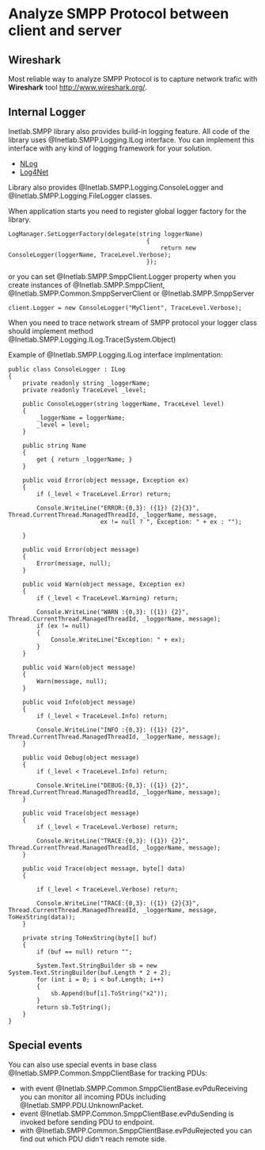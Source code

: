 Analyze SMPP Protocol between client and server
===============================================

Wireshark
---------

Most reliable way to analyze SMPP Protocol is to capture network trafic with **Wireshark** tool http://www.wireshark.org/.

Internal Logger
---------------

Inetlab.SMPP library also provides build-in logging feature. All code of the library uses @Inetlab.SMPP.Logging.ILog interface.
You can implement this interface with any kind of logging framework for your solution.

  - [NLog](http://nlog-project.org)
  - [Log4Net](http://logging.apache.org/log4net/release/features.html)

Library also provides @Inetlab.SMPP.Logging.ConsoleLogger and @Inetlab.SMPP.Logging.FileLogger classes.
 
When application starts you need to register global logger factory for the library.

    LogManager.SetLoggerFactory(delegate(string loggerName)
                                           {
                                               return new ConsoleLogger(loggerName, TraceLevel.Verbose);
                                           });

or you can set @Inetlab.SMPP.SmppClient.Logger property when you create instances of @Inetlab.SMPP.SmppClient, @Inetlab.SMPP.Common.SmppServerClient or @Inetlab.SMPP.SmppServer


    client.Logger = new ConsoleLogger("MyClient", TraceLevel.Verbose);
                                          

When you need to trace network stream of SMPP protocol your logger class should implement method 
@Inetlab.SMPP.Logging.ILog.Trace(System.Object)



Example of @Inetlab.SMPP.Logging.ILog interface implmentation:

    public class ConsoleLogger : ILog
    {
        private readonly string _loggerName;
        private readonly TraceLevel _level;

        public ConsoleLogger(string loggerName, TraceLevel level)
        {
            _loggerName = loggerName;
            _level = level;
        }

        public string Name
        {
            get { return _loggerName; }
        }

        public void Error(object message, Exception ex)
        {
            if (_level < TraceLevel.Error) return;
            
            Console.WriteLine("ERROR:{0,3}: ({1}) {2}{3}", Thread.CurrentThread.ManagedThreadId, _loggerName, message,
                              ex != null ? ", Exception: " + ex : "");

        }

        public void Error(object message)
        {
            Error(message, null);
        }

        public void Warn(object message, Exception ex)
        {
            if (_level < TraceLevel.Warning) return;

            Console.WriteLine("WARN :{0,3}: ({1}) {2}", Thread.CurrentThread.ManagedThreadId, _loggerName, message);
            if (ex != null)
            {
                Console.WriteLine("Exception: " + ex);
            }
        }

        public void Warn(object message)
        {
            Warn(message, null);
        }

        public void Info(object message)
        {
            if (_level < TraceLevel.Info) return;

            Console.WriteLine("INFO :{0,3}: ({1}) {2}", Thread.CurrentThread.ManagedThreadId, _loggerName, message);
        }

        public void Debug(object message)
        {
            if (_level < TraceLevel.Info) return;

            Console.WriteLine("DEBUG:{0,3}: ({1}) {2}", Thread.CurrentThread.ManagedThreadId, _loggerName, message);
        }

        public void Trace(object message)
        {
            if (_level < TraceLevel.Verbose) return;

            Console.WriteLine("TRACE:{0,3}: ({1}) {2}", Thread.CurrentThread.ManagedThreadId, _loggerName, message);
        }

        public void Trace(object message, byte[] data)
        {

            if (_level < TraceLevel.Verbose) return;

            Console.WriteLine("TRACE:{0,3}: ({1}) {2}{3}", Thread.CurrentThread.ManagedThreadId, _loggerName, message, ToHexString(data));
        }

        private string ToHexString(byte[] buf)
        {
            if (buf == null) return "";

            System.Text.StringBuilder sb = new System.Text.StringBuilder(buf.Length * 2 + 2);
            for (int i = 0; i < buf.Length; i++)
            {
                sb.Append(buf[i].ToString("x2"));
            }
            return sb.ToString();
        }
    }


Special events
--------------

You can also use special events in base class @Inetlab.SMPP.Common.SmppClientBase for tracking PDUs:
  * with event @Inetlab.SMPP.Common.SmppClientBase.evPduReceiving you can monitor all incoming  PDUs including @Inetlab.SMPP.PDU.UnknownPacket.
  * event @Inetlab.SMPP.Common.SmppClientBase.evPduSending is invoked before sending PDU to endpoint.
  * with @Inetlab.SMPP.Common.SmppClientBase.evPduRejected you can find out which PDU didn't reach remote side.  
